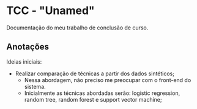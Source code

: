 # TCC - "Unamed"

Documentação do meu trabalho de conclusão de curso.

## Anotações

Ideias iniciais:
* Realizar comparação de técnicas a partir dos dados sintéticos;
    * Nessa abordagem, não preciso me preocupar com o front-end do sistema.
    * Inicialmente as técnicas abordadas serão: logistic regression, random tree, random forest e support vector machine;